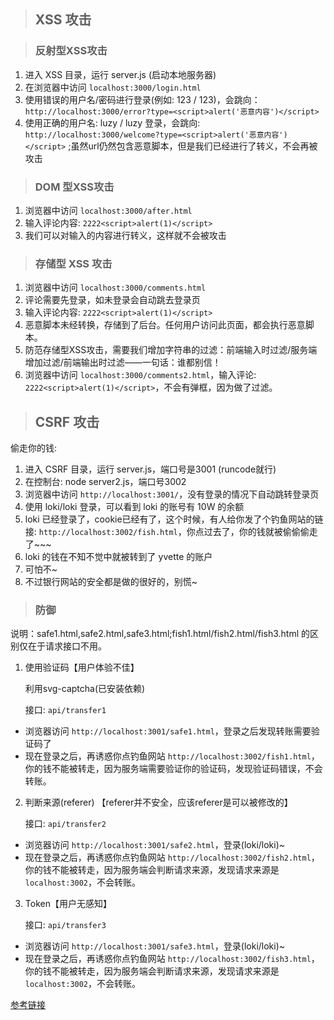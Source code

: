 > ## XSS 攻击

>  ### 反射型XSS攻击

1. 进入 XSS 目录，运行 server.js (启动本地服务器)
2. 在浏览器中访问 `localhost:3000/login.html`
3. 使用错误的用户名/密码进行登录(例如: 123 / 123)，会跳向：`http://localhost:3000/error?type=<script>alert('恶意内容')</script>`  
4. 使用正确的用户名: luzy / luzy 登录，会跳向: `http://localhost:3000/welcome?type=<script>alert('恶意内容')</script>` ;虽然url仍然包含恶意脚本，但是我们已经进行了转义，不会再被攻击


> ### DOM 型XSS攻击

1. 浏览器中访问 `localhost:3000/after.html`
2. 输入评论内容: `2222<script>alert(1)</script>`
3. 我们可以对输入的内容进行转义，这样就不会被攻击


>  ### 存储型 XSS 攻击

1. 浏览器中访问 `localhost:3000/comments.html`
2. 评论需要先登录，如未登录会自动跳去登录页
3. 输入评论内容: `2222<script>alert(1)</script>`
4. 恶意脚本未经转换，存储到了后台。任何用户访问此页面，都会执行恶意脚本。
5. 防范存储型XSS攻击，需要我们增加字符串的过滤：前端输入时过滤/服务端增加过滤/前端输出时过滤——一句话：谁都别信！
6. 浏览器中访问 `localhost:3000/comments2.html`，输入评论: `2222<script>alert(1)</script>`，不会有弹框，因为做了过滤。

> ## CSRF 攻击

偷走你的钱:

1. 进入 CSRF 目录，运行 server.js，端口号是3001 (runcode就行)
2. 在控制台: node server2.js，端口号3002
3. 浏览器中访问 `http://localhost:3001/`，没有登录的情况下自动跳转登录页
4. 使用 loki/loki 登录，可以看到 loki 的账号有 10W 的余额
5. loki 已经登录了，cookie已经有了，这个时候，有人给你发了个钓鱼网站的链接: `http://localhost:3002/fish.html`，你点过去了，你的钱就被偷偷偷走了~~~
6. loki 的钱在不知不觉中就被转到了 yvette 的账户
7. 可怕不~
8. 不过银行网站的安全都是做的很好的，别慌~

> ### 防御

说明：safe1.html,safe2.html,safe3.html;fish1.html/fish2.html/fish3.html 的区别仅在于请求接口不用。


1. 使用验证码【用户体验不佳】
   
   利用svg-captcha(已安装依赖)
    
    接口: `api/transfer1`

- 浏览器访问 `http://localhost:3001/safe1.html`，登录之后发现转账需要验证码了
- 现在登录之后，再诱惑你点钓鱼网站 `http://localhost:3002/fish1.html`，你的钱不能被转走，因为服务端需要验证你的验证码，发现验证码错误，不会转账。

2. 判断来源(referer) 【referer并不安全，应该referer是可以被修改的】

    接口: `api/transfer2`

- 浏览器访问 `http://localhost:3001/safe2.html`，登录(loki/loki)~
- 现在登录之后，再诱惑你点钓鱼网站 `http://localhost:3002/fish2.html`，你的钱不能被转走，因为服务端会判断请求来源，发现请求来源是 `localhost:3002`，不会转账。

3. Token【用户无感知】
   
   接口: `api/transfer3`

- 浏览器访问 `http://localhost:3001/safe3.html`，登录(loki/loki)~
- 现在登录之后，再诱惑你点钓鱼网站 `http://localhost:3002/fish3.html`，你的钱不能被转走，因为服务端会判断请求来源，发现请求来源是 `localhost:3002`，不会转账。

[参考链接](https://github.com/YvetteLau/Blog/blob/master/Security/README.md)